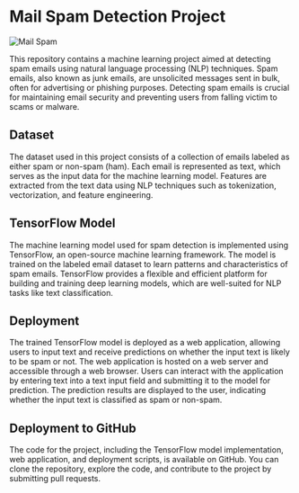 # Mail Spam Detection Project

![Mail Spam](https://assets-global.website-files.com/659415b46df8ea43c3877776/65a52bf7802d8418a2047245_email-marketing-spam-folder-88fcca5f.jpeg)

This repository contains a machine learning project aimed at detecting spam emails using natural language processing (NLP) techniques. Spam emails, also known as junk emails, are unsolicited messages sent in bulk, often for advertising or phishing purposes. Detecting spam emails is crucial for maintaining email security and preventing users from falling victim to scams or malware.

## Dataset

The dataset used in this project consists of a collection of emails labeled as either spam or non-spam (ham). Each email is represented as text, which serves as the input data for the machine learning model. Features are extracted from the text data using NLP techniques such as tokenization, vectorization, and feature engineering.

## TensorFlow Model

The machine learning model used for spam detection is implemented using TensorFlow, an open-source machine learning framework. The model is trained on the labeled email dataset to learn patterns and characteristics of spam emails. TensorFlow provides a flexible and efficient platform for building and training deep learning models, which are well-suited for NLP tasks like text classification.

## Deployment

The trained TensorFlow model is deployed as a web application, allowing users to input text and receive predictions on whether the input text is likely to be spam or not. The web application is hosted on a web server and accessible through a web browser. Users can interact with the application by entering text into a text input field and submitting it to the model for prediction. The prediction results are displayed to the user, indicating whether the input text is classified as spam or non-spam.

## Deployment to GitHub

The code for the project, including the TensorFlow model implementation, web application, and deployment scripts, is available on GitHub. You can clone the repository, explore the code, and contribute to the project by submitting pull requests.
